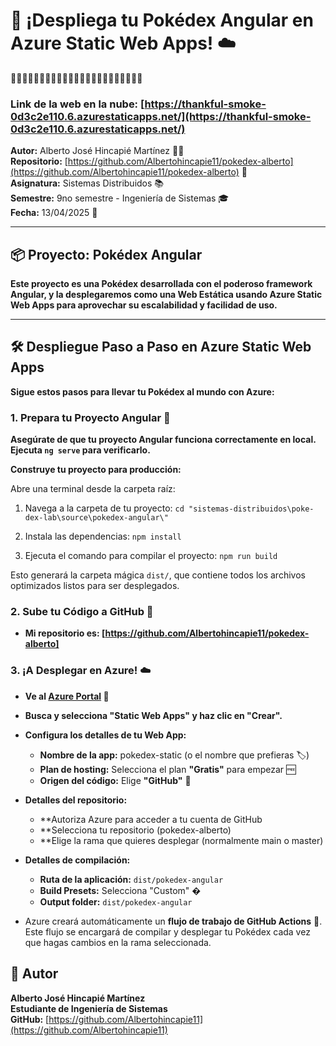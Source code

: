 # 🚀 ¡Despliega tu Pokédex Angular en Azure Static Web Apps! ☁️
🚀🚀🚀🚀🚀🚀🚀🚀🚀🚀🚀🚀🚀🚀🚀🚀🚀🚀🚀🚀🚀🚀🚀

### Link de la web en la nube: [https://thankful-smoke-0d3c2e110.6.azurestaticapps.net/](https://thankful-smoke-0d3c2e110.6.azurestaticapps.net/)

**Autor:** Alberto José Hincapié Martínez 👨‍💻  
**Repositorio:** [https://github.com/Albertohincapie11/pokedex-alberto](https://github.com/Albertohincapie11/pokedex-alberto) 🐙  
**Asignatura:** Sistemas Distribuidos 📚  
**Semestre:** 9no semestre - Ingeniería de Sistemas 🎓  
**Fecha:** 13/04/2025 📅

---

## 📦 Proyecto: Pokédex Angular

**Este proyecto es una Pokédex desarrollada con el poderoso framework Angular, y la desplegaremos como una Web Estática usando Azure Static Web Apps para aprovechar su escalabilidad y facilidad de uso.**

---

## 🛠️ Despliegue Paso a Paso en Azure Static Web Apps

**Sigue estos pasos para llevar tu Pokédex al mundo con Azure:**

### 1. Prepara tu Proyecto Angular 💪

**Asegúrate de que tu proyecto Angular funciona correctamente en local. Ejecuta `ng serve` para verificarlo.**

**Construye tu proyecto para producción:**

Abre una terminal desde la carpeta raíz:

1. Navega a la carpeta de tu proyecto:
   `cd "sistemas-distribuidos\poke-dex-lab\source\pokedex-angular\"`

2. Instala las dependencias:
   `npm install`

3. Ejecuta el comando para compilar el proyecto:
   `npm run build`

Esto generará la carpeta mágica `dist/`, que contiene todos los archivos optimizados listos para ser desplegados.

### 2.  Sube tu Código a GitHub 📂

* **Mi repositorio es: [https://github.com/Albertohincapie11/pokedex-alberto]**

### 3. ¡A Desplegar en Azure! ☁️
* **Ve al [Azure Portal](https://portal.azure.com) 🚪**

* **Busca y selecciona **"Static Web Apps"** y haz clic en **"Crear"**.**

* **Configura los detalles de tu Web App:**
    * **Nombre de la app:** pokedex-static (o el nombre que prefieras 🏷️)
    * **Plan de hosting:** Selecciona el plan **"Gratis"** para empezar 🆓
    * **Origen del código:** Elige **"GitHub"** 🐙

* **Detalles del repositorio:**
    * **Autoriza Azure para acceder a tu cuenta de GitHub
    * **Selecciona tu repositorio (pokedex-alberto)
    * **Elige la rama que quieres desplegar (normalmente main o master)

* **Detalles de compilación:**
    * **Ruta de la aplicación:** `dist/pokedex-angular`
    * **Build Presets:** Selecciona "Custom" �️
    * **Output folder:** `dist/pokedex-angular`

* Azure creará automáticamente un **flujo de trabajo de GitHub Actions** 🤖. Este flujo se encargará de compilar y desplegar tu Pokédex cada vez que hagas cambios en la rama seleccionada. 

## 🙌 Autor
**Alberto José Hincapié Martínez**  
**Estudiante de Ingeniería de Sistemas**  
**GitHub:** [https://github.com/Albertohincapie11](https://github.com/Albertohincapie11) 
